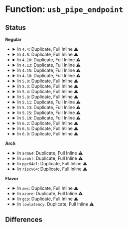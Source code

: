 # Function: <code>usb_pipe_endpoint</code>

## Status
<b>Regular</b>
<ul>
<li>
<details>
<summary>In <code>4.4</code>: Duplicate, Full Inline ⚠️</summary>

**Collision:** Static Duplication

**Inline:** Full

**Transformation:** False

**Instances:**

```
In drivers/usb/core/urb.c (ffffffff81610171)
Location: include/linux/usb.h:1841
Inline: True
```
```
In drivers/usb/core/message.c (ffffffff81611286)
Location: include/linux/usb.h:1841
Inline: True
Inline callers:
  - drivers/usb/core/message.c:usb_bulk_msg
```
</details>
</li>
<li>
<details>
<summary>In <code>4.8</code>: Duplicate, Full Inline ⚠️</summary>

**Collision:** Static Duplication

**Inline:** Full

**Transformation:** False

**Instances:**

```
In drivers/usb/core/urb.c (ffffffff8166fd41)
Location: include/linux/usb.h:1838
Inline: True
```
```
In drivers/usb/core/message.c (ffffffff81670e86)
Location: include/linux/usb.h:1838
Inline: True
Inline callers:
  - drivers/usb/core/message.c:usb_bulk_msg
```
</details>
</li>
<li>
<details>
<summary>In <code>4.10</code>: Duplicate, Full Inline ⚠️</summary>

**Collision:** Static Duplication

**Inline:** Full

**Transformation:** False

**Instances:**

```
In drivers/usb/core/urb.c (ffffffff8169da11)
Location: include/linux/usb.h:1838
Inline: True
```
```
In drivers/usb/core/message.c (ffffffff8169eb36)
Location: include/linux/usb.h:1838
Inline: True
Inline callers:
  - drivers/usb/core/message.c:usb_bulk_msg
```
```
In drivers/usb/host/ehci-hcd.c (ffffffff816c481b)
Location: include/linux/usb.h:1838
Inline: True
Inline callers:
  - drivers/usb/host/ehci-hcd.c:qh_append_tds
```
</details>
</li>
<li>
<details>
<summary>In <code>4.13</code>: Duplicate, Full Inline ⚠️</summary>

**Collision:** Static Duplication

**Inline:** Full

**Transformation:** False

**Instances:**

```
In drivers/usb/core/urb.c (ffffffff816b2e5b)
Location: include/linux/usb.h:1909
Inline: True
```
```
In drivers/usb/core/message.c (ffffffff816b3d36)
Location: include/linux/usb.h:1909
Inline: True
Inline callers:
  - drivers/usb/core/message.c:usb_bulk_msg
```
```
In drivers/usb/host/ehci-hcd.c (ffffffff816d8e1b)
Location: include/linux/usb.h:1909
Inline: True
Inline callers:
  - drivers/usb/host/ehci-hcd.c:qh_append_tds
```
</details>
</li>
<li>
<details>
<summary>In <code>4.15</code>: Duplicate, Full Inline ⚠️</summary>

**Collision:** Static Duplication

**Inline:** Full

**Transformation:** False

**Instances:**

```
In drivers/usb/core/urb.c (ffffffff8171e0bd)
Location: include/linux/usb.h:1926
Inline: True
```
```
In drivers/usb/core/message.c (ffffffff8171f566)
Location: include/linux/usb.h:1926
Inline: True
Inline callers:
  - drivers/usb/core/message.c:usb_bulk_msg
```
```
In drivers/usb/host/ehci-hcd.c (ffffffff8174554b)
Location: include/linux/usb.h:1926
Inline: True
Inline callers:
  - drivers/usb/host/ehci-hcd.c:qh_append_tds
```
</details>
</li>
<li>
<details>
<summary>In <code>4.18</code>: Duplicate, Full Inline ⚠️</summary>

**Collision:** Static Duplication

**Inline:** Full

**Transformation:** False

**Instances:**

```
In drivers/usb/core/urb.c (ffffffff8175d019)
Location: include/linux/usb.h:1945
Inline: True
Inline callers:
  - drivers/usb/core/urb.c:usb_submit_urb
  - drivers/usb/core/urb.c:usb_submit_urb
```
```
In drivers/usb/core/message.c (ffffffff8175e315)
Location: include/linux/usb.h:1945
Inline: True
Inline callers:
  - drivers/usb/core/message.c:usb_bulk_msg
```
```
In drivers/usb/host/ehci-hcd.c (ffffffff8178607a)
Location: include/linux/usb.h:1945
Inline: True
Inline callers:
  - drivers/usb/host/ehci-hcd.c:qh_append_tds
```
</details>
</li>
<li>
<details>
<summary>In <code>5.0</code>: Duplicate, Full Inline ⚠️</summary>

**Collision:** Static Duplication

**Inline:** Full

**Transformation:** False

**Instances:**

```
In drivers/usb/core/urb.c (ffffffff81781649)
Location: include/linux/usb.h:1945
Inline: True
Inline callers:
  - drivers/usb/core/urb.c:usb_submit_urb
  - drivers/usb/core/urb.c:usb_submit_urb
```
```
In drivers/usb/core/message.c (ffffffff817828e5)
Location: include/linux/usb.h:1945
Inline: True
Inline callers:
  - drivers/usb/core/message.c:usb_bulk_msg
```
```
In drivers/usb/host/ehci-hcd.c (ffffffff817aca9a)
Location: include/linux/usb.h:1945
Inline: True
Inline callers:
  - drivers/usb/host/ehci-hcd.c:qh_append_tds
```
</details>
</li>
<li>
<details>
<summary>In <code>5.3</code>: Duplicate, Full Inline ⚠️</summary>

**Collision:** Static Duplication

**Inline:** Full

**Transformation:** False

**Instances:**

```
In drivers/usb/core/urb.c (ffffffff817bfb69)
Location: include/linux/usb.h:1945
Inline: True
Inline callers:
  - drivers/usb/core/urb.c:usb_submit_urb
  - drivers/usb/core/urb.c:usb_submit_urb
```
```
In drivers/usb/core/message.c (ffffffff817c0d85)
Location: include/linux/usb.h:1945
Inline: True
Inline callers:
  - drivers/usb/core/message.c:usb_bulk_msg
```
```
In drivers/usb/host/ehci-hcd.c (ffffffff817ebab6)
Location: include/linux/usb.h:1945
Inline: True
```
</details>
</li>
<li>
<details>
<summary>In <code>5.4</code>: Duplicate, Full Inline ⚠️</summary>

**Collision:** Static Duplication

**Inline:** Full

**Transformation:** False

**Instances:**

```
In drivers/usb/core/urb.c (ffffffff817f04e9)
Location: include/linux/usb.h:1950
Inline: True
Inline callers:
  - drivers/usb/core/urb.c:usb_submit_urb
  - drivers/usb/core/urb.c:usb_submit_urb
```
```
In drivers/usb/core/message.c (ffffffff817f1705)
Location: include/linux/usb.h:1950
Inline: True
Inline callers:
  - drivers/usb/core/message.c:usb_bulk_msg
```
```
In drivers/usb/host/ehci-hcd.c (ffffffff8181c986)
Location: include/linux/usb.h:1950
Inline: True
```
</details>
</li>
<li>
<details>
<summary>In <code>5.8</code>: Duplicate, Full Inline ⚠️</summary>

**Collision:** Static Duplication

**Inline:** Full

**Transformation:** False

**Instances:**

```
In drivers/usb/core/urb.c (ffffffff818bfa4a)
Location: include/linux/usb.h:1957
Inline: True
Inline callers:
  - drivers/usb/core/urb.c:usb_submit_urb
  - drivers/usb/core/urb.c:usb_urb_ep_type_check
```
```
In drivers/usb/core/message.c (ffffffff818c1045)
Location: include/linux/usb.h:1957
Inline: True
Inline callers:
  - drivers/usb/core/message.c:usb_bulk_msg
```
```
In drivers/usb/host/ehci-hcd.c (ffffffff818ec506)
Location: include/linux/usb.h:1957
Inline: True
```
</details>
</li>
<li>
<details>
<summary>In <code>5.11</code>: Duplicate, Full Inline ⚠️</summary>

**Collision:** Static Duplication

**Inline:** Full

**Transformation:** False

**Instances:**

```
In drivers/usb/core/urb.c (ffffffff818cc60a)
Location: include/linux/usb.h:1972
Inline: True
Inline callers:
  - drivers/usb/core/urb.c:usb_submit_urb
  - drivers/usb/core/urb.c:usb_submit_urb
  - drivers/usb/core/urb.c:usb_urb_ep_type_check
```
```
In drivers/usb/core/message.c (ffffffff818cd145)
Location: include/linux/usb.h:1972
Inline: True
Inline callers:
  - drivers/usb/core/message.c:usb_bulk_msg
```
```
In drivers/usb/host/ehci-hcd.c (ffffffff818f53d6)
Location: include/linux/usb.h:1972
Inline: True
```
</details>
</li>
<li>
<details>
<summary>In <code>5.13</code>: Duplicate, Full Inline ⚠️</summary>

**Collision:** Static Duplication

**Inline:** Full

**Transformation:** False

**Instances:**

```
In drivers/usb/core/urb.c (ffffffff818afc2a)
Location: include/linux/usb.h:1981
Inline: True
Inline callers:
  - drivers/usb/core/urb.c:usb_submit_urb
  - drivers/usb/core/urb.c:usb_submit_urb
  - drivers/usb/core/urb.c:usb_urb_ep_type_check
```
```
In drivers/usb/core/message.c (ffffffff818b0765)
Location: include/linux/usb.h:1981
Inline: True
Inline callers:
  - drivers/usb/core/message.c:usb_bulk_msg
```
```
In drivers/usb/host/ehci-hcd.c (ffffffff818d8a2a)
Location: include/linux/usb.h:1981
Inline: True
```
</details>
</li>
<li>
<details>
<summary>In <code>5.15</code>: Duplicate, Full Inline ⚠️</summary>

**Collision:** Static Duplication

**Inline:** Full

**Transformation:** False

**Instances:**

```
In drivers/usb/core/urb.c (ffffffff81944d79)
Location: include/linux/usb.h:1974
Inline: True
Inline callers:
  - drivers/usb/core/urb.c:usb_submit_urb
  - drivers/usb/core/urb.c:usb_submit_urb
  - drivers/usb/core/urb.c:usb_urb_ep_type_check
```
```
In drivers/usb/core/message.c (ffffffff819459c5)
Location: include/linux/usb.h:1974
Inline: True
Inline callers:
  - drivers/usb/core/message.c:usb_bulk_msg
```
```
In drivers/usb/core/devio.c (ffffffff8194ffbb)
Location: include/linux/usb.h:1974
Inline: True
Inline callers:
  - drivers/usb/core/devio.c:do_proc_bulk
```
```
In drivers/usb/host/ehci-hcd.c (ffffffff81973ca1)
Location: include/linux/usb.h:1974
Inline: True
```
</details>
</li>
<li>
<details>
<summary>In <code>5.19</code>: Duplicate, Full Inline ⚠️</summary>

**Collision:** Static Duplication

**Inline:** Full

**Transformation:** False

**Instances:**

```
In drivers/usb/core/hub.c (ffffffff81edf99f)
Location: include/linux/usb.h:1965
Inline: True
Inline callers:
  - drivers/usb/core/hub.c:hub_configure
```
```
In drivers/usb/core/urb.c (ffffffff81a9d3da)
Location: include/linux/usb.h:1965
Inline: True
Inline callers:
  - drivers/usb/core/urb.c:usb_submit_urb
  - drivers/usb/core/urb.c:usb_submit_urb
  - drivers/usb/core/urb.c:usb_urb_ep_type_check
```
```
In drivers/usb/core/message.c (ffffffff81a9e0ff)
Location: include/linux/usb.h:1965
Inline: True
Inline callers:
  - drivers/usb/core/message.c:usb_bulk_msg
```
```
In drivers/usb/core/devio.c (ffffffff81aab577)
Location: include/linux/usb.h:1965
Inline: True
Inline callers:
  - drivers/usb/core/devio.c:do_proc_bulk
```
```
In drivers/usb/host/ehci-hcd.c (ffffffff81ad1ef1)
Location: include/linux/usb.h:1965
Inline: True
Inline callers:
  - drivers/usb/host/ehci-hcd.c:qh_urb_transaction
```
```
In drivers/usb/host/ohci-hcd.c (ffffffff81adc2dc)
Location: include/linux/usb.h:1965
Inline: True
Inline callers:
  - drivers/usb/host/ohci-hcd.c:ohci_urb_enqueue
```
</details>
</li>
<li>
<details>
<summary>In <code>6.2</code>: Duplicate, Full Inline ⚠️</summary>

**Collision:** Static Duplication

**Inline:** Full

**Transformation:** False

**Instances:**

```
In drivers/usb/core/hub.c (ffffffff81c1c14f)
Location: include/linux/usb.h:1995
Inline: True
Inline callers:
  - drivers/usb/core/hub.c:hub_configure
```
```
In drivers/usb/core/urb.c (ffffffff81c224aa)
Location: include/linux/usb.h:1995
Inline: True
Inline callers:
  - drivers/usb/core/urb.c:usb_submit_urb
  - drivers/usb/core/urb.c:usb_submit_urb
  - drivers/usb/core/urb.c:usb_urb_ep_type_check
```
```
In drivers/usb/core/message.c (ffffffff81c2320f)
Location: include/linux/usb.h:1995
Inline: True
Inline callers:
  - drivers/usb/core/message.c:usb_bulk_msg
```
```
In drivers/usb/core/devio.c (ffffffff81c32a57)
Location: include/linux/usb.h:1995
Inline: True
Inline callers:
  - drivers/usb/core/devio.c:do_proc_bulk
```
```
In drivers/usb/host/ehci-hcd.c (ffffffff81c5b284)
Location: include/linux/usb.h:1995
Inline: True
```
```
In drivers/usb/host/ohci-hcd.c (ffffffff81c675dd)
Location: include/linux/usb.h:1995
Inline: True
Inline callers:
  - drivers/usb/host/ohci-hcd.c:ohci_urb_enqueue
```
</details>
</li>
<li>
<details>
<summary>In <code>6.5</code>: Duplicate, Full Inline ⚠️</summary>

**Collision:** Static Duplication

**Inline:** Full

**Transformation:** False

**Instances:**

```
In drivers/usb/core/hub.c (ffffffff81c830af)
Location: include/linux/usb.h:2034
Inline: True
Inline callers:
  - drivers/usb/core/hub.c:hub_configure
```
```
In drivers/usb/core/urb.c (ffffffff81c89419)
Location: include/linux/usb.h:2034
Inline: True
Inline callers:
  - drivers/usb/core/urb.c:usb_submit_urb
  - drivers/usb/core/urb.c:usb_submit_urb
  - drivers/usb/core/urb.c:usb_urb_ep_type_check
```
```
In drivers/usb/core/message.c (ffffffff81c8a18f)
Location: include/linux/usb.h:2034
Inline: True
Inline callers:
  - drivers/usb/core/message.c:usb_bulk_msg
```
```
In drivers/usb/core/devio.c (ffffffff81c99d22)
Location: include/linux/usb.h:2034
Inline: True
Inline callers:
  - drivers/usb/core/devio.c:do_proc_bulk
```
```
In drivers/usb/host/ehci-hcd.c (ffffffff81cc2904)
Location: include/linux/usb.h:2034
Inline: True
```
```
In drivers/usb/host/ohci-hcd.c (ffffffff81cce96d)
Location: include/linux/usb.h:2034
Inline: True
Inline callers:
  - drivers/usb/host/ohci-hcd.c:ohci_urb_enqueue
```
</details>
</li>
<li>
<details>
<summary>In <code>6.8</code>: Duplicate, Full Inline ⚠️</summary>

**Collision:** Static Duplication

**Inline:** Full

**Transformation:** False

**Instances:**

```
In drivers/usb/core/hub.c (ffffffff81d37a32)
Location: include/linux/usb.h:2001
Inline: True
Inline callers:
  - drivers/usb/core/hub.c:hub_configure
```
```
In drivers/usb/core/urb.c (ffffffff81d3de6a)
Location: include/linux/usb.h:2001
Inline: True
Inline callers:
  - drivers/usb/core/urb.c:usb_submit_urb
  - drivers/usb/core/urb.c:usb_submit_urb
  - drivers/usb/core/urb.c:usb_urb_ep_type_check
```
```
In drivers/usb/core/message.c (ffffffff81d3ebaf)
Location: include/linux/usb.h:2001
Inline: True
Inline callers:
  - drivers/usb/core/message.c:usb_bulk_msg
```
```
In drivers/usb/core/devio.c (ffffffff81d4e8f2)
Location: include/linux/usb.h:2001
Inline: True
Inline callers:
  - drivers/usb/core/devio.c:do_proc_bulk
```
```
In drivers/usb/host/ehci-hcd.c (ffffffff81d77604)
Location: include/linux/usb.h:2001
Inline: True
```
```
In drivers/usb/host/ohci-hcd.c (ffffffff81d8386d)
Location: include/linux/usb.h:2001
Inline: True
Inline callers:
  - drivers/usb/host/ohci-hcd.c:ohci_urb_enqueue
```
</details>
</li>
</ul>
<b>Arch</b>
<ul>
<li>
<details>
<summary>In <code>arm64</code>: Duplicate, Full Inline ⚠️</summary>

**Collision:** Static Duplication

**Inline:** Full

**Transformation:** False

**Instances:**

```
In drivers/usb/core/urb.c (ffff800010a200b4)
Location: include/linux/usb.h:1950
Inline: True
Inline callers:
  - drivers/usb/core/urb.c:usb_submit_urb
  - drivers/usb/core/urb.c:usb_submit_urb
```
```
In drivers/usb/core/message.c (ffff800010a21c10)
Location: include/linux/usb.h:1950
Inline: True
Inline callers:
  - drivers/usb/core/message.c:usb_bulk_msg
```
```
In drivers/usb/host/ehci-hcd.c (ffff800010a54304)
Location: include/linux/usb.h:1950
Inline: True
```
</details>
</li>
<li>
<details>
<summary>In <code>armhf</code>: Duplicate, Full Inline ⚠️</summary>

**Collision:** Static Duplication

**Inline:** Full

**Transformation:** False

**Instances:**

```
In drivers/usb/core/urb.c (c0af72a0)
Location: include/linux/usb.h:1950
Inline: True
Inline callers:
  - drivers/usb/core/urb.c:usb_submit_urb
  - drivers/usb/core/urb.c:usb_submit_urb
```
```
In drivers/usb/core/message.c (c0af858c)
Location: include/linux/usb.h:1950
Inline: True
Inline callers:
  - drivers/usb/core/message.c:usb_bulk_msg
```
```
In drivers/usb/host/ehci-hcd.c (c0b290e4)
Location: include/linux/usb.h:1950
Inline: True
```
</details>
</li>
<li>
<details>
<summary>In <code>ppc64el</code>: Duplicate, Full Inline ⚠️</summary>

**Collision:** Static Duplication

**Inline:** Full

**Transformation:** False

**Instances:**

```
In drivers/usb/core/urb.c (c000000000ada368)
Location: include/linux/usb.h:1950
Inline: True
Inline callers:
  - drivers/usb/core/urb.c:usb_submit_urb
  - drivers/usb/core/urb.c:usb_submit_urb
```
```
In drivers/usb/core/message.c (c000000000adbf50)
Location: include/linux/usb.h:1950
Inline: True
Inline callers:
  - drivers/usb/core/message.c:usb_bulk_msg
```
```
In drivers/usb/host/ehci-hcd.c (c000000000b1ff8c)
Location: include/linux/usb.h:1950
Inline: True
```
</details>
</li>
<li>
<details>
<summary>In <code>riscv64</code>: Duplicate, Full Inline ⚠️</summary>

**Collision:** Static Duplication

**Inline:** Full

**Transformation:** False

**Instances:**

```
In drivers/usb/core/urb.c (ffffffe00064342e)
Location: include/linux/usb.h:1950
Inline: True
Inline callers:
  - drivers/usb/core/urb.c:usb_submit_urb
  - drivers/usb/core/urb.c:usb_submit_urb
```
```
In drivers/usb/core/message.c (ffffffe000644696)
Location: include/linux/usb.h:1950
Inline: True
Inline callers:
  - drivers/usb/core/message.c:usb_bulk_msg
```
```
In drivers/usb/host/ehci-hcd.c (ffffffe00066fe8a)
Location: include/linux/usb.h:1950
Inline: True
```
</details>
</li>
</ul>
<b>Flavor</b>
<ul>
<li>
<details>
<summary>In <code>aws</code>: Duplicate, Full Inline ⚠️</summary>

**Collision:** Static Duplication

**Inline:** Full

**Transformation:** False

**Instances:**

```
In drivers/usb/core/urb.c (ffffffff817a88c9)
Location: include/linux/usb.h:1950
Inline: True
Inline callers:
  - drivers/usb/core/urb.c:usb_submit_urb
  - drivers/usb/core/urb.c:usb_submit_urb
```
```
In drivers/usb/core/message.c (ffffffff817a9ae5)
Location: include/linux/usb.h:1950
Inline: True
Inline callers:
  - drivers/usb/core/message.c:usb_bulk_msg
```
```
In drivers/usb/host/ehci-hcd.c (ffffffff817d4d66)
Location: include/linux/usb.h:1950
Inline: True
```
</details>
</li>
<li>
<details>
<summary>In <code>azure</code>: Duplicate, Full Inline ⚠️</summary>

**Collision:** Static Duplication

**Inline:** Full

**Transformation:** False

**Instances:**

```
In drivers/usb/core/urb.c (ffffffff8179a2d9)
Location: include/linux/usb.h:1950
Inline: True
Inline callers:
  - drivers/usb/core/urb.c:usb_submit_urb
  - drivers/usb/core/urb.c:usb_submit_urb
```
```
In drivers/usb/core/message.c (ffffffff8179b4e5)
Location: include/linux/usb.h:1950
Inline: True
Inline callers:
  - drivers/usb/core/message.c:usb_bulk_msg
```
</details>
</li>
<li>
<details>
<summary>In <code>gcp</code>: Duplicate, Full Inline ⚠️</summary>

**Collision:** Static Duplication

**Inline:** Full

**Transformation:** False

**Instances:**

```
In drivers/usb/core/urb.c (ffffffff817e5369)
Location: include/linux/usb.h:1950
Inline: True
Inline callers:
  - drivers/usb/core/urb.c:usb_submit_urb
  - drivers/usb/core/urb.c:usb_submit_urb
```
```
In drivers/usb/core/message.c (ffffffff817e6585)
Location: include/linux/usb.h:1950
Inline: True
Inline callers:
  - drivers/usb/core/message.c:usb_bulk_msg
```
```
In drivers/usb/host/ehci-hcd.c (ffffffff81811806)
Location: include/linux/usb.h:1950
Inline: True
```
</details>
</li>
<li>
<details>
<summary>In <code>lowlatency</code>: Duplicate, Full Inline ⚠️</summary>

**Collision:** Static Duplication

**Inline:** Full

**Transformation:** False

**Instances:**

```
In drivers/usb/core/urb.c (ffffffff817ff5c9)
Location: include/linux/usb.h:1950
Inline: True
Inline callers:
  - drivers/usb/core/urb.c:usb_submit_urb
  - drivers/usb/core/urb.c:usb_submit_urb
```
```
In drivers/usb/core/message.c (ffffffff818007e5)
Location: include/linux/usb.h:1950
Inline: True
Inline callers:
  - drivers/usb/core/message.c:usb_bulk_msg
```
```
In drivers/usb/host/ehci-hcd.c (ffffffff8182c2d6)
Location: include/linux/usb.h:1950
Inline: True
```
</details>
</li>
</ul>

## Differences
